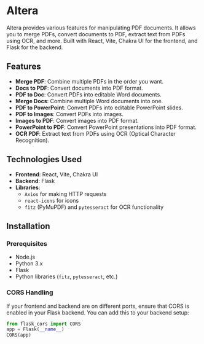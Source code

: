 # Altera

Altera provides various features for manipulating PDF documents. It allows you to merge PDFs, convert documents to PDF, extract text from PDFs using OCR, and more. Built with React, Vite, Chakra UI for the frontend, and Flask for the backend.

## Features

- **Merge PDF**: Combine multiple PDFs in the order you want.
- **Docs to PDF**: Convert documents into PDF format.
- **PDF to Doc**: Convert PDFs into editable Word documents.
- **Merge Docs**: Combine multiple Word documents into one.
- **PDF to PowerPoint**: Convert PDFs into editable PowerPoint slides.
- **PDF to Images**: Convert PDFs into images.
- **Images to PDF**: Convert images into PDF format.
- **PowerPoint to PDF**: Convert PowerPoint presentations into PDF format.
- **OCR PDF**: Extract text from PDFs using OCR (Optical Character Recognition).

## Technologies Used

- **Frontend**: React, Vite, Chakra UI
- **Backend**: Flask
- **Libraries**:
  - `Axios` for making HTTP requests
  - `react-icons` for icons
  - `fitz` (PyMuPDF) and `pytesseract` for OCR functionality

## Installation

### Prerequisites

- Node.js
- Python 3.x
- Flask
- Python libraries (`fitz`, `pytesseract`, etc.)

### CORS Handling

If your frontend and backend are on different ports, ensure that CORS is enabled in your Flask backend. You can add this to your backend setup:

```python
from flask_cors import CORS
app = Flask(__name__)
CORS(app)
```